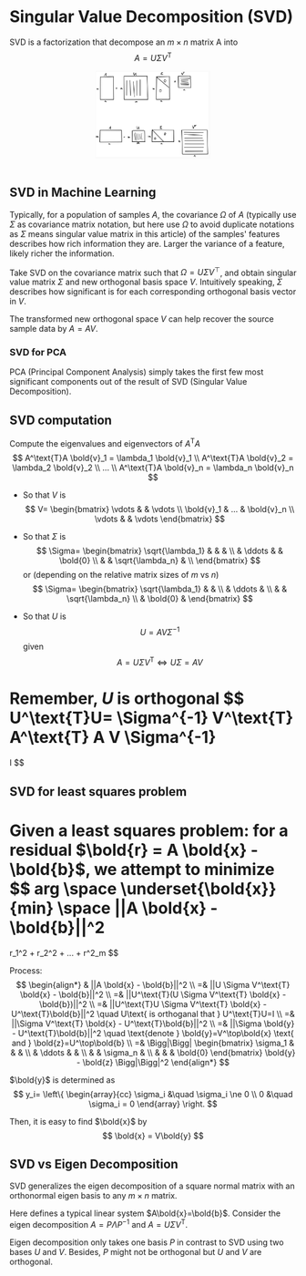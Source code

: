# Singular Value Decomposition (SVD)

SVD is a factorization that decompose an $m \times n$ matrix A into
$$
A=U \Sigma V^\text{T}
$$


<div style="display: flex; justify-content: center;">
      <img src="imgs/svd.png" width="40%" height="40%" alt="svd" />
</div>
</br>

## SVD in Machine Learning

Typically, for a population of samples $A$, the covariance ${\Omega}$ of $A$ (typically use ${\Sigma}$ as covariance matrix notation, but here use ${\Omega}$ to avoid duplicate notations as ${\Sigma}$ means singular value matrix in this article) of the samples' features describes how rich information they are.
Larger the variance of a feature, likely richer the information. 

Take SVD on the covariance matrix such that ${\Omega}=U \Sigma V^\top$, and obtain singular value matrix ${\Sigma}$ and new orthogonal basis space $V$.
Intuitively speaking, ${\Sigma}$ describes how significant is for each corresponding orthogonal basis vector in $V$.

The transformed new orthogonal space $V$ can help recover the source sample data by $A=AV$.

### SVD for PCA

PCA (Principal Component Analysis) simply takes the first few most significant components out of the result of SVD (Singular Value Decomposition).

## SVD computation

Compute the eigenvalues and eigenvectors of $A^\text{T}A$
$$
A^\text{T}A \bold{v}_1 = \lambda_1 \bold{v}_1
\\
A^\text{T}A \bold{v}_2 = \lambda_2 \bold{v}_2
\\
...
\\
A^\text{T}A \bold{v}_n = \lambda_n \bold{v}_n
$$

* So that $V$ is
$$
V=
\begin{bmatrix}
    \vdots & & \vdots \\
    \bold{v}_1 & ... & \bold{v}_n \\
    \vdots & & \vdots
\end{bmatrix}
$$

* So that $\Sigma$ is
$$
\Sigma=
\begin{bmatrix}
    \sqrt{\lambda_1} & & & \\
     & \ddots & & \bold{0} \\
     & & \sqrt{\lambda_n} & \\
\end{bmatrix}
$$
or (depending on the relative matrix sizes of $m$ vs $n$)
$$
\Sigma=
\begin{bmatrix}
    \sqrt{\lambda_1} & & \\
     & \ddots & \\
     & & \sqrt{\lambda_n} \\
     & \bold{0} &
\end{bmatrix}
$$

* So that $U$ is 
$$
U=A V \Sigma^{-1}
$$
given
$$
A=U \Sigma V^\text{T}
\Leftrightarrow
U \Sigma = A V
$$

Remember, $U$ is orthogonal
$$
U^\text{T}U=
\Sigma^{-1} V^\text{T} A^\text{T} A V \Sigma^{-1}
=
I
$$


## SVD for least squares problem

Given a least squares problem:
for a residual $\bold{r} = A \bold{x} - \bold{b}$, we attempt to minimize
$$
arg \space \underset{\bold{x}}{min} \space
||A \bold{x} - \bold{b}||^2
=
r_1^2 + r_2^2 + ... + r^2_m
$$

Process:
$$
\begin{align*}
& ||A \bold{x} - \bold{b}||^2
\\ =& 
||U \Sigma V^\text{T} \bold{x} - \bold{b}||^2
\\ =&
||U^\text{T}(U \Sigma V^\text{T} \bold{x} - \bold{b})||^2
\\ =& 
||U^\text{T}U \Sigma V^\text{T} \bold{x} - U^\text{T}\bold{b}||^2
\quad U\text{ is orthoganal that } U^\text{T}U=I
\\ =&
||\Sigma V^\text{T} \bold{x} - U^\text{T}\bold{b}||^2
\\ =&
||\Sigma \bold{y} - U^\text{T}\bold{b}||^2
\quad \text{denote } \bold{y}=V^\top\bold{x} 
\text{ and } \bold{z}=U^\top\bold{b} 
\\ =&
\Bigg|\Bigg|
\begin{bmatrix}
    \sigma_1 & & & \\
     & \ddots & & \\
    & & \sigma_n & \\
    & & & \bold{0}
\end{bmatrix}
\bold{y} - \bold{z}
\Bigg|\Bigg|^2
\end{align*}
$$

$\bold{y}$ is determined as
$$
y_i=
\left\{
    \begin{array}{cc}
        \sigma_i &\quad \sigma_i \ne 0 
        \\
        0 &\quad \sigma_i = 0 
    \end{array}
\right.
$$

Then, it is easy to find $\bold{x}$ by
$$
\bold{x} = V\bold{y}
$$

## SVD vs Eigen Decomposition

SVD generalizes the eigen decomposition of a square normal matrix with an orthonormal eigen basis to any $m \times n$ matrix.

Here defines a typical linear system $A\bold{x}=\bold{b}$.
Consider the eigen decomposition $A = P\Lambda P^{-1}$ and $A=U\Sigma V^\text{T}$.

Eigen decomposition only takes one basis $P$ in contrast to SVD using two bases $U$ and $V$. Besides, $P$ might not be orthogonal but $U$ and $V$ are orthogonal.

